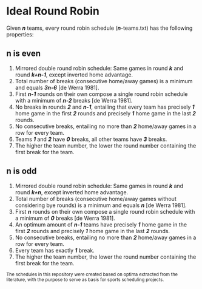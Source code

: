 # Ideal Round Robin
Given ***n*** teams, every round robin schedule (***n***-teams.txt) has the following properties:

## n is even

1. Mirrored double round robin schedule: Same games in round ***k*** and round ***k+n-1***, except inverted home advantage.
1. Total number of breaks (consecutive home/away games) is a minimum and equals ***3n-6*** [de Werra 1981].
1. First ***n-1*** rounds on their own compose a single round robin schedule with a minimum of ***n-2*** breaks [de Werra 1981].
1. No breaks in rounds ***2*** and ***n-1***, entailing that every team has precisely ***1*** home game in the first ***2*** rounds and precisely ***1*** home game in the last ***2*** rounds.
1. No consecutive breaks, entailing no more than ***2*** home/away games in a row for every team.
1. Teams ***1*** and ***2*** have ***0*** breaks, all other teams have ***3*** breaks.
1. The higher the team number, the lower the round number containing the first break for the team.

## n is odd

1. Mirrored double round robin schedule: Same games in round ***k*** and round ***k+n***, except inverted home advantage.
1. Total number of breaks (consecutive home/away games without considering bye rounds) is a minimum and equals ***n*** [de Werra 1981].
1. First ***n*** rounds on their own compose a single round robin schedule with a minimum of ***0*** breaks [de Werra 1981].
1. An optimum amount of ***n-1*** teams have precisely ***1*** home game in the first ***2*** rounds and precisely ***1*** home game in the last ***2*** rounds.
1. No consecutive breaks, entailing no more than ***2*** home/away games in a row for every team.
1. Every team has exactly ***1*** break.
1. The higher the team number, the lower the round number containing the first break for the team.

<sub>The schedules in this repository were created based on optima extracted from the literature, with the purpose to serve as basis for sports scheduling projects.</sub>
